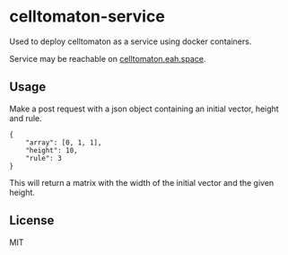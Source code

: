 # celltomaton-service
Used to deploy celltomaton as a service using docker containers.

Service may be reachable on [celltomaton.eah.space](http://celltomaton.eah.space).

## Usage
Make a post request with a json object containing an initial vector, height and rule.

```
{
	"array": [0, 1, 1],
	"height": 10,
	"rule": 3
}
```

This will return a matrix with the width of the initial vector and the given height.

## License
MIT
